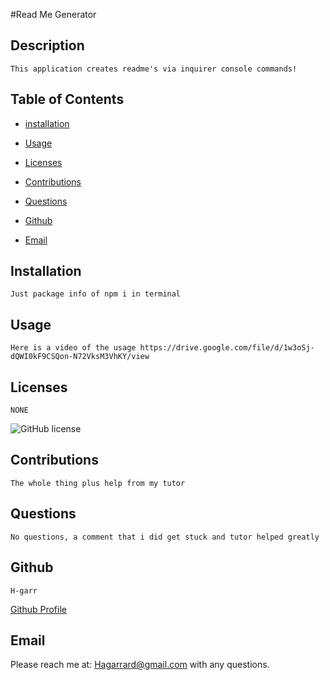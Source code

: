 #Read Me Generator
    
  
    
## Description
    

    This application creates readme's via inquirer console commands!
    

    
## Table of Contents
    
* [installation](#installation)  
    
* [Usage](#Usage)
    
* [Licenses](#Licenses)  
    
* [Contributions](#Contributions)  
    
* [Questions](#Questions)  
    
* [Github](#Github)
    
* [Email](#Email)
    

    
## Installation
    

    Just package info of npm i in terminal
    

    
## Usage
    

    Here is a video of the usage https://drive.google.com/file/d/1w3oSj-dQWI0kF9CSQon-N72VksM3VhKY/view
    

    
## Licenses
    

    NONE
    
![GitHub license](https://img.shields.io/badge/license-NONE-blue.svg)
    

    
## Contributions
    

    The whole thing plus help from my tutor
    

    
## Questions
    

    No questions, a comment that i did get stuck and tutor helped greatly
    

    
## Github 
    

    H-garr
    
[Github Profile](https://github.com/H-garr)
    

    
## Email 
    
Please reach me at: Hagarrard@gmail.com with any questions.

    
